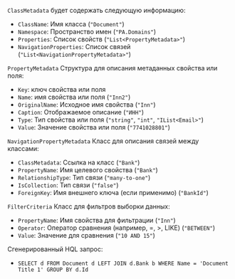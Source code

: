 `ClassMetadata` будет содержать следующую информацию:
- `ClassName`: Имя класса (`"Document"`)
- `Namespace`: Пространство имен (`"PA.Domains"`)
- `Properties`: Список свойств (`"List<PropertyMetadata>"`)
- `NavigationProperties`: Список связей (`"List<NavigationPropertyMetadata>"`)

`PropertyMetadata` Структура для описания метаданных свойства или поля:
- `Key`: ключ свойства или поля
- `Name`: имя свойства или поля (`"Inn2"`)
- `OriginalName`: Исходное имя свойства (`"Inn"`)
- `Caption`: Отображаемое описание (`"ИНН"`)
- `Type`: Тип свойства или поля  (`"string"`, `"int"`, `"IList<Email>"`)
- `Value`: Значение свойства или поля (`"7741028801"`)


`NavigationPropertyMetadata` Класс для описания связей между классами:
- `ClassMetadata`: Ссылка на класс (`"Bank"`)
- `PropertyName`: Имя целевого свойства (`"Bank"`)
- `RelationshipType`: Тип связи (`"many-to-one"`)
- `IsCollection`: Тип связи (`"false"`)
- `ForeignKey`: Имя внешнего ключа (если применимо) (`"BankId"`)


`FilterCriteria` Класс для фильтров выборки данных:
- `PropertyName`: Имя свойства для фильтрации (`"Inn"`)
- `Operator`: Оператор сравнения (например, =, >, LIKE) (`"BETWEEN"`)
- `Value`: Значение для сравнения (`"10 AND 15"`)


Сгенерированный HQL запрос:
- `SELECT d
  FROM Document d
  LEFT JOIN d.Bank b
  WHERE
  Name = 'Document Title 1'
  GROUP BY d.Id`

